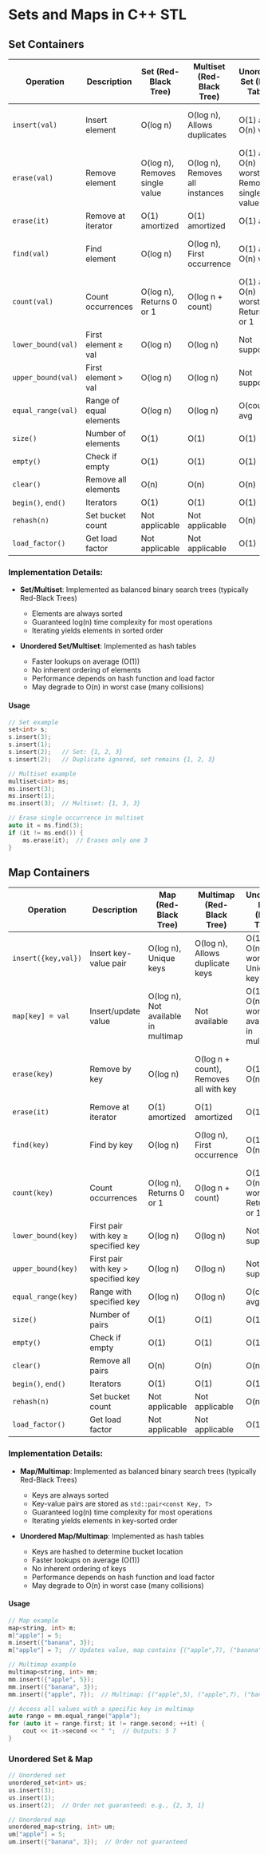 
# Sets and Maps in C++ STL

## Set Containers

| Operation | Description | Set (Red-Black Tree) | Multiset (Red-Black Tree) | Unordered Set (Hash Table) | Unordered Multiset (Hash Table) |
|-----------|-------------|-------------------------|------------------------------|-------------------------------|-----------------------------------|
| `insert(val)` | Insert element | O(log n) | O(log n), Allows duplicates | O(1) avg, O(n) worst | O(1) avg, O(n) worst, Allows duplicates |
| `erase(val)` | Remove element | O(log n), Removes single value | O(log n), Removes all instances | O(1) avg, O(n) worst, Removes single value | O(1) avg, O(n) worst, Removes all instances |
| `erase(it)` | Remove at iterator | O(1) amortized | O(1) amortized | O(1) avg | O(1) avg |
| `find(val)` | Find element | O(log n) | O(log n), First occurrence | O(1) avg, O(n) worst | O(1) avg, O(n) worst, First occurrence |
| `count(val)` | Count occurrences | O(log n), Returns 0 or 1 | O(log n + count) | O(1) avg, O(n) worst, Returns 0 or 1 | O(1) avg, O(n) worst + count |
| `lower_bound(val)` | First element ≥ val | O(log n) | O(log n) | Not supported | Not supported |
| `upper_bound(val)` | First element > val | O(log n) | O(log n) | Not supported | Not supported |
| `equal_range(val)` | Range of equal elements | O(log n) | O(log n) | O(count) avg | O(count) avg |
| `size()` | Number of elements | O(1) | O(1) | O(1) | O(1) |
| `empty()` | Check if empty | O(1) | O(1) | O(1) | O(1) |
| `clear()` | Remove all elements | O(n) | O(n) | O(n) | O(n) |
| `begin()`, `end()` | Iterators | O(1) | O(1) | O(1) | O(1) |
| `rehash(n)` | Set bucket count | Not applicable | Not applicable | O(n) | O(n) |
| `load_factor()` | Get load factor | Not applicable | Not applicable | O(1) | O(1) |

### Implementation Details:

- **Set/Multiset**: Implemented as balanced binary search trees (typically Red-Black Trees)
  - Elements are always sorted
  - Guaranteed log(n) time complexity for most operations
  - Iterating yields elements in sorted order

- **Unordered Set/Multiset**: Implemented as hash tables
  - Faster lookups on average (O(1))
  - No inherent ordering of elements
  - Performance depends on hash function and load factor
  - May degrade to O(n) in worst case (many collisions)

#### Usage

```cpp
// Set example
set<int> s;
s.insert(3);
s.insert(1);
s.insert(2);   // Set: {1, 2, 3}
s.insert(2);   // Duplicate ignored, set remains {1, 2, 3}

// Multiset example
multiset<int> ms;
ms.insert(3);
ms.insert(1);
ms.insert(3);  // Multiset: {1, 3, 3}

// Erase single occurrence in multiset
auto it = ms.find(3);
if (it != ms.end()) {
    ms.erase(it);  // Erases only one 3
}
```


## Map Containers

| Operation | Description | Map (Red-Black Tree) | Multimap (Red-Black Tree) | Unordered Map (Hash Table) | Unordered Multimap (Hash Table) |
|-----------|-------------|-------------------------|------------------------------|-------------------------------|-----------------------------------|
| `insert({key,val})` | Insert key-value pair | O(log n), Unique keys | O(log n), Allows duplicate keys | O(1) avg, O(n) worst, Unique keys | O(1) avg, O(n) worst, Allows duplicate keys |
| `map[key] = val` | Insert/update value | O(log n), Not available in multimap | Not available | O(1) avg, O(n) worst, Not available in multimap | Not available |
| `erase(key)` | Remove by key | O(log n) | O(log n + count), Removes all with key | O(1) avg, O(n) worst | O(1) avg, O(n) worst + count, Removes all with key |
| `erase(it)` | Remove at iterator | O(1) amortized | O(1) amortized | O(1) avg | O(1) avg |
| `find(key)` | Find by key | O(log n) | O(log n), First occurrence | O(1) avg, O(n) worst | O(1) avg, O(n) worst, First occurrence |
| `count(key)` | Count occurrences | O(log n), Returns 0 or 1 | O(log n + count) | O(1) avg, O(n) worst, Returns 0 or 1 | O(1) avg, O(n) worst + count |
| `lower_bound(key)` | First pair with key ≥ specified key | O(log n) | O(log n) | Not supported | Not supported |
| `upper_bound(key)` | First pair with key > specified key | O(log n) | O(log n) | Not supported | Not supported |
| `equal_range(key)` | Range with specified key | O(log n) | O(log n) | O(count) avg | O(count) avg |
| `size()` | Number of pairs | O(1) | O(1) | O(1) | O(1) |
| `empty()` | Check if empty | O(1) | O(1) | O(1) | O(1) |
| `clear()` | Remove all pairs | O(n) | O(n) | O(n) | O(n) |
| `begin()`, `end()` | Iterators | O(1) | O(1) | O(1) | O(1) |
| `rehash(n)` | Set bucket count | Not applicable | Not applicable | O(n) | O(n) |
| `load_factor()` | Get load factor | Not applicable | Not applicable | O(1) | O(1) |

### Implementation Details:

- **Map/Multimap**: Implemented as balanced binary search trees (typically Red-Black Trees)
  - Keys are always sorted
  - Key-value pairs are stored as `std::pair<const Key, T>`
  - Guaranteed log(n) time complexity for most operations
  - Iterating yields elements in key-sorted order

- **Unordered Map/Multimap**: Implemented as hash tables
  - Keys are hashed to determine bucket location
  - Faster lookups on average (O(1))
  - No inherent ordering of keys
  - Performance depends on hash function and load factor
  - May degrade to O(n) in worst case (many collisions)

#### Usage

```cpp
// Map example
map<string, int> m;
m["apple"] = 5;
m.insert({"banana", 3});
m["apple"] = 7;  // Updates value, map contains {("apple",7), ("banana",3)}

// Multimap example
multimap<string, int> mm;
mm.insert({"apple", 5});
mm.insert({"banana", 3});
mm.insert({"apple", 7});  // Multimap: {("apple",5), ("apple",7), ("banana",3)}

// Access all values with a specific key in multimap
auto range = mm.equal_range("apple");
for (auto it = range.first; it != range.second; ++it) {
    cout << it->second << " ";  // Outputs: 5 7
}
```

### Unordered Set & Map
```cpp
// Unordered set
unordered_set<int> us;
us.insert(3);
us.insert(1);
us.insert(2);  // Order not guaranteed: e.g., {2, 3, 1}

// Unordered map
unordered_map<string, int> um;
um["apple"] = 5;
um.insert({"banana", 3});  // Order not guaranteed
```

